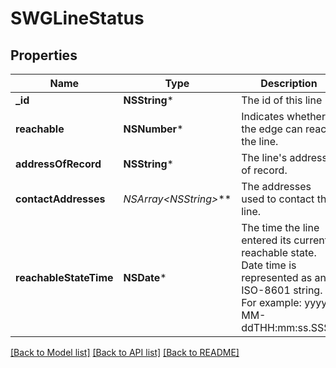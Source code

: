 # SWGLineStatus

## Properties
Name | Type | Description | Notes
------------ | ------------- | ------------- | -------------
**_id** | **NSString*** | The id of this line | [optional] 
**reachable** | **NSNumber*** | Indicates whether the edge can reach the line. | [optional] [default to @0]
**addressOfRecord** | **NSString*** | The line&#39;s address of record. | [optional] 
**contactAddresses** | **NSArray&lt;NSString*&gt;*** | The addresses used to contact the line. | [optional] 
**reachableStateTime** | **NSDate*** | The time the line entered its current reachable state. Date time is represented as an ISO-8601 string. For example: yyyy-MM-ddTHH:mm:ss.SSSZ | [optional] 

[[Back to Model list]](../README.md#documentation-for-models) [[Back to API list]](../README.md#documentation-for-api-endpoints) [[Back to README]](../README.md)


